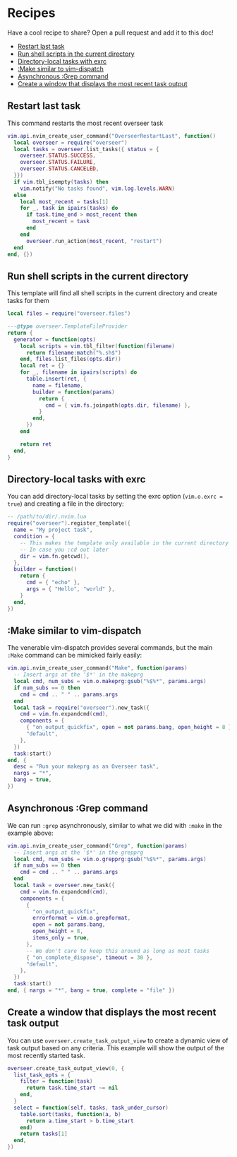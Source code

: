 # Recipes

Have a cool recipe to share? Open a pull request and add it to this doc!

<!-- TOC -->

- [Restart last task](#restart-last-task)
- [Run shell scripts in the current directory](#run-shell-scripts-in-the-current-directory)
- [Directory-local tasks with exrc](#directory-local-tasks-with-exrc)
- [:Make similar to vim-dispatch](#make-similar-to-vim-dispatch)
- [Asynchronous :Grep command](#asynchronous-grep-command)
- [Create a window that displays the most recent task output](#create-a-window-that-displays-the-most-recent-task-output)

<!-- /TOC -->

## Restart last task

This command restarts the most recent overseer task

```lua
vim.api.nvim_create_user_command("OverseerRestartLast", function()
  local overseer = require("overseer")
  local tasks = overseer.list_tasks({ status = {
    overseer.STATUS.SUCCESS,
    overseer.STATUS.FAILURE,
    overseer.STATUS.CANCELED,
  }})
  if vim.tbl_isempty(tasks) then
    vim.notify("No tasks found", vim.log.levels.WARN)
  else
    local most_recent = tasks[1]
    for _, task in ipairs(tasks) do
      if task.time_end > most_recent then
        most_recent = task
      end
    end
      overseer.run_action(most_recent, "restart")
  end
end, {})
```

## Run shell scripts in the current directory

This template will find all shell scripts in the current directory and create tasks for them

```lua
local files = require("overseer.files")

---@type overseer.TemplateFileProvider
return {
  generator = function(opts)
    local scripts = vim.tbl_filter(function(filename)
      return filename:match("%.sh$")
    end, files.list_files(opts.dir))
    local ret = {}
    for _, filename in ipairs(scripts) do
      table.insert(ret, {
        name = filename,
        builder = function(params)
          return {
            cmd = { vim.fs.joinpath(opts.dir, filename) },
          }
        end,
      })
    end

    return ret
  end,
}
```

## Directory-local tasks with exrc

You can add directory-local tasks by setting the exrc option (`vim.o.exrc = true`) and creating a file in the directory:

```lua
-- /path/to/dir/.nvim.lua
require("overseer").register_template({
  name = "My project task",
  condition = {
    -- This makes the template only available in the current directory
    -- In case you :cd out later
    dir = vim.fn.getcwd(),
  },
  builder = function()
    return {
      cmd = { "echo" },
      args = { "Hello", "world" },
    }
  end,
})
```

## :Make similar to vim-dispatch

The venerable vim-dispatch provides several commands, but the main `:Make` command can be mimicked fairly easily:

```lua
vim.api.nvim_create_user_command("Make", function(params)
  -- Insert args at the '$*' in the makeprg
  local cmd, num_subs = vim.o.makeprg:gsub("%$%*", params.args)
  if num_subs == 0 then
    cmd = cmd .. " " .. params.args
  end
  local task = require("overseer").new_task({
    cmd = vim.fn.expandcmd(cmd),
    components = {
      { "on_output_quickfix", open = not params.bang, open_height = 8 },
      "default",
    },
  })
  task:start()
end, {
  desc = "Run your makeprg as an Overseer task",
  nargs = "*",
  bang = true,
})
```

## Asynchronous :Grep command

We can run `:grep` asynchronously, similar to what we did with `:make` in the example above:

```lua
vim.api.nvim_create_user_command("Grep", function(params)
  -- Insert args at the '$*' in the grepprg
  local cmd, num_subs = vim.o.grepprg:gsub("%$%*", params.args)
  if num_subs == 0 then
    cmd = cmd .. " " .. params.args
  end
  local task = overseer.new_task({
    cmd = vim.fn.expandcmd(cmd),
    components = {
      {
        "on_output_quickfix",
        errorformat = vim.o.grepformat,
        open = not params.bang,
        open_height = 8,
        items_only = true,
      },
      -- We don't care to keep this around as long as most tasks
      { "on_complete_dispose", timeout = 30 },
      "default",
    },
  })
  task:start()
end, { nargs = "*", bang = true, complete = "file" })
```

## Create a window that displays the most recent task output

You can use `overseer.create_task_output_view` to create a dynamic view of task output based on any
criteria. This example will show the output of the most recently started task.

```lua
overseer.create_task_output_view(0, {
  list_task_opts = {
    filter = function(task)
      return task.time_start ~= nil
    end,
  }
  select = function(self, tasks, task_under_cursor)
    table.sort(tasks, function(a, b)
      return a.time_start > b.time_start
    end)
    return tasks[1]
  end,
})
```
